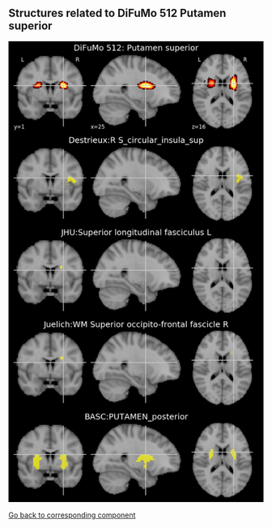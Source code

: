 


## Structures related to DiFuMo 512 Putamen superior

![110](110.jpg "Structures related to DiFuMo 512 Putamen superior")

[Go back to corresponding component](https://parietal-inria.github.io/DiFuMo/512/html/110.html)